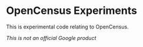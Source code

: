 # OpenCensus Experiments

This is experimental code relating to OpenCensus.

*This is not an official Google product*


